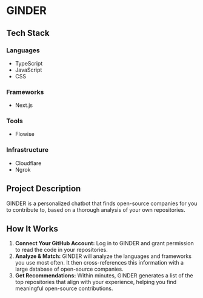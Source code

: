 # GINDER

## Tech Stack

### Languages
- TypeScript
- JavaScript
- CSS

### Frameworks
- Next.js

### Tools
- Flowise

### Infrastructure
- Cloudflare
- Ngrok

## Project Description

GINDER is a personalized chatbot that finds open-source companies for you to contribute to, based on a thorough analysis of your own repositories.

## How It Works

1. **Connect Your GitHub Account:** Log in to GINDER and grant permission to read the code in your repositories.
2. **Analyze & Match:** GINDER will analyze the languages and frameworks you use most often. It then cross-references this information with a large database of open-source companies.
3. **Get Recommendations:** Within minutes, GINDER generates a list of the top repositories that align with your experience, helping you find meaningful open-source contributions.

